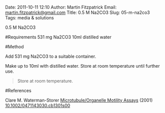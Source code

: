Date: 2011-10-11 12:10
Author: Martin Fitzpatrick
Email: martin.fitzpatrick@gmail.com
Title: 0.5 M Na2CO3
Slug: 05-m-na2co3
Tags: media &amp; solutions

0.5 M Na2CO3





#Requirements
531 mg Na2CO3
10ml distilled water

#Method

Add 531 mg Na2CO3 to a suitable container. 



Make up to 10ml with distilled water. Store at room temperature until further use.


>Store at room temperature.




#References


Clare M. Waterman-Storer [Microtubule/Organelle Motility Assays](http://dx.doi.org/10.1002/0471143030.cb1301s00)  (2001)
[10.1002/0471143030.cb1301s00](http://dx.doi.org/10.1002/0471143030.cb1301s00)





